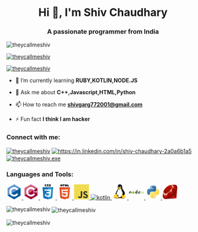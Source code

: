 <h1 align="center">Hi 👋, I'm Shiv Chaudhary</h1>
<h3 align="center">A passionate programmer from India</h3>

<p align="left"> <img src="https://komarev.com/ghpvc/?username=theycallmeshiv&label=Profile%20views&color=0e75b6&style=flat" alt="theycallmeshiv" /> </p>

<p align="left"> <a href="https://github.com/ryo-ma/github-profile-trophy"><img src="https://github-profile-trophy.vercel.app/?username=theycallmeshiv" alt="theycallmeshiv" /></a> </p>

<p align="left"> <a href="https://twitter.com/theycallmeshiv" target="blank"><img src="https://img.shields.io/twitter/follow/theycallmeshiv?logo=twitter&style=for-the-badge" alt="theycallmeshiv" /></a> </p>

- 🌱 I’m currently learning **RUBY,KOTLIN,NODE.JS**

- 💬 Ask me about **C++,Javascript,HTML,Python**

- 📫 How to reach me **shivgarg772001@gmail.com**

- ⚡ Fun fact **I think I am hacker**

<h3 align="left">Connect with me:</h3>
<p align="left">
<a href="https://twitter.com/theycallmeshiv" target="blank"><img align="center" src="https://raw.githubusercontent.com/rahuldkjain/github-profile-readme-generator/master/src/images/icons/Social/twitter.svg" alt="theycallmeshiv" height="30" width="40" /></a>
<a href="https://linkedin.com/in/https://in.linkedin.com/in/shiv-chaudhary-2a0a6b1a5" target="blank"><img align="center" src="https://raw.githubusercontent.com/rahuldkjain/github-profile-readme-generator/master/src/images/icons/Social/linked-in-alt.svg" alt="https://in.linkedin.com/in/shiv-chaudhary-2a0a6b1a5" height="30" width="40" /></a>
<a href="https://instagram.com/theycallmeshiv.exe" target="blank"><img align="center" src="https://raw.githubusercontent.com/rahuldkjain/github-profile-readme-generator/master/src/images/icons/Social/instagram.svg" alt="theycallmeshiv.exe" height="30" width="40" /></a>
</p>

<h3 align="left">Languages and Tools:</h3>
<p align="left"> <a href="https://www.cprogramming.com/" target="_blank" rel="noreferrer"> <img src="https://raw.githubusercontent.com/devicons/devicon/master/icons/c/c-original.svg" alt="c" width="40" height="40"/> </a> <a href="https://www.w3schools.com/cpp/" target="_blank" rel="noreferrer"> <img src="https://raw.githubusercontent.com/devicons/devicon/master/icons/cplusplus/cplusplus-original.svg" alt="cplusplus" width="40" height="40"/> </a> <a href="https://www.w3schools.com/css/" target="_blank" rel="noreferrer"> <img src="https://raw.githubusercontent.com/devicons/devicon/master/icons/css3/css3-original-wordmark.svg" alt="css3" width="40" height="40"/> </a> <a href="https://www.w3.org/html/" target="_blank" rel="noreferrer"> <img src="https://raw.githubusercontent.com/devicons/devicon/master/icons/html5/html5-original-wordmark.svg" alt="html5" width="40" height="40"/> </a> <a href="https://developer.mozilla.org/en-US/docs/Web/JavaScript" target="_blank" rel="noreferrer"> <img src="https://raw.githubusercontent.com/devicons/devicon/master/icons/javascript/javascript-original.svg" alt="javascript" width="40" height="40"/> </a> <a href="https://kotlinlang.org" target="_blank" rel="noreferrer"> <img src="https://www.vectorlogo.zone/logos/kotlinlang/kotlinlang-icon.svg" alt="kotlin" width="40" height="40"/> </a> <a href="https://www.linux.org/" target="_blank" rel="noreferrer"> <img src="https://raw.githubusercontent.com/devicons/devicon/master/icons/linux/linux-original.svg" alt="linux" width="40" height="40"/> </a> <a href="https://nodejs.org" target="_blank" rel="noreferrer"> <img src="https://raw.githubusercontent.com/devicons/devicon/master/icons/nodejs/nodejs-original-wordmark.svg" alt="nodejs" width="40" height="40"/> </a> <a href="https://www.python.org" target="_blank" rel="noreferrer"> <img src="https://raw.githubusercontent.com/devicons/devicon/master/icons/python/python-original.svg" alt="python" width="40" height="40"/> </a> <a href="https://www.ruby-lang.org/en/" target="_blank" rel="noreferrer"> <img src="https://raw.githubusercontent.com/devicons/devicon/master/icons/ruby/ruby-original.svg" alt="ruby" width="40" height="40"/> </a> </p>

<p><img align="left" src="https://github-readme-stats.vercel.app/api/top-langs?username=theycallmeshiv&show_icons=true&locale=en&layout=compact" alt="theycallmeshiv" /></p>

<p>&nbsp;<img align="center" src="https://github-readme-stats.vercel.app/api?username=theycallmeshiv&show_icons=true&locale=en" alt="theycallmeshiv" /></p>

<p><img align="center" src="https://github-readme-streak-stats.herokuapp.com/?user=theycallmeshiv&" alt="theycallmeshiv" /></p>

